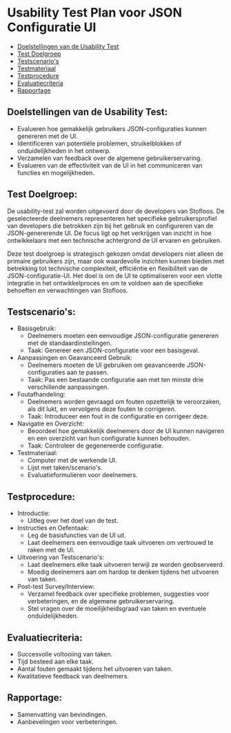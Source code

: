 # Usability Test Plan voor JSON Configuratie UI

- [Doelstellingen van de Usability Test](#doelstellingen-van-de-usability-test)
- [Test Doelgroep](#test-doelgroep)
- [Testscenario's](#testscenario's)
- [Testmateriaal](#Testmateriaal)
- [Testprocedure](#Testprocedure)
- [Evaluatiecriteria](#evaluatiecriteria)
- [Rapportage](#rapportage)

## Doelstellingen van de Usability Test:
- Evalueren hoe gemakkelijk gebruikers JSON-configuraties kunnen genereren met de UI.
- Identificeren van potentiële problemen, struikelblokken of onduidelijkheden in het ontwerp.
- Verzamelen van feedback over de algemene gebruikerservaring.
- Evalueren van de effectiviteit van de UI in het communiceren van functies en mogelijkheden.

## Test Doelgroep:
De usability-test zal worden uitgevoerd door de developers van Stofloos. De geselecteerde deelnemers representeren het specifieke gebruikersprofiel van developers die betrokken zijn bij het
gebruik en configureren van de JSON-genererende UI. De focus ligt op het verkrijgen van inzicht in hoe ontwikkelaars met een technische achtergrond de UI ervaren en gebruiken.

Deze test doelgroep is strategisch gekozen omdat developers niet alleen de primaire gebruikers zijn, maar ook waardevolle inzichten kunnen bieden met betrekking tot technische complexiteit,
efficiëntie en flexibiliteit van de JSON-configuratie-UI. Het doel is om de UI te optimaliseren voor een vlotte integratie in het ontwikkelproces en om te voldoen aan de specifieke behoeften en verwachtingen van Stofloos.

## Testscenario's:
- Basisgebruik:
  - Deelnemers moeten een eenvoudige JSON-configuratie genereren met de standaardinstellingen.
  - Taak: Genereer een JSON-configuratie voor een basisgeval.
- Aanpassingen en Geavanceerd Gebruik:
  - Deelnemers moeten de UI gebruiken om geavanceerde JSON-configuraties aan te passen.
  - Taak: Pas een bestaande configuratie aan met ten minste drie verschillende aanpassingen.
- Foutafhandeling:
  - Deelnemers worden gevraagd om fouten opzettelijk te veroorzaken, als dit lukt, en vervolgens deze fouten te corrigeren.
  - Taak: Introduceer een fout in de configuratie en corrigeer deze.
- Navigatie en Overzicht:
  - Beoordeel hoe gemakkelijk deelnemers door de UI kunnen navigeren en een overzicht van hun configuratie kunnen behouden.
  - Taak: Controleer de gegenereerde configuratie.
- Testmateriaal:
  - Computer met de werkende UI.
  - Lijst met taken/scenario's.
  - Evaluatieformulieren voor deelnemers.

## Testprocedure:
- Introductie:
  - Uitleg over het doel van de test.
- Instructies en Oefentaak:
  - Leg de basisfuncties van de UI uit.
  - Laat deelnemers een eenvoudige taak uitvoeren om vertrouwd te raken met de UI.
- Uitvoering van Testscenario's:
  - Laat deelnemers elke taak uitvoeren terwijl ze worden geobserveerd.
  - Moedig deelnemers aan om hardop te denken tijdens het uitvoeren van taken.
- Post-test Survey/Interview:
  - Verzamel feedback over specifieke problemen, suggesties voor verbeteringen, en de algemene gebruikerservaring.
  - Stel vragen over de moeilijkheidsgraad van taken en eventuele onduidelijkheden.

## Evaluatiecriteria:
- Succesvolle voltooiing van taken.
- Tijd besteed aan elke taak.
- Aantal fouten gemaakt tijdens het uitvoeren van taken.
- Kwalitatieve feedback van deelnemers.

## Rapportage:
- Samenvatting van bevindingen.
- Aanbevelingen voor verbeteringen.

